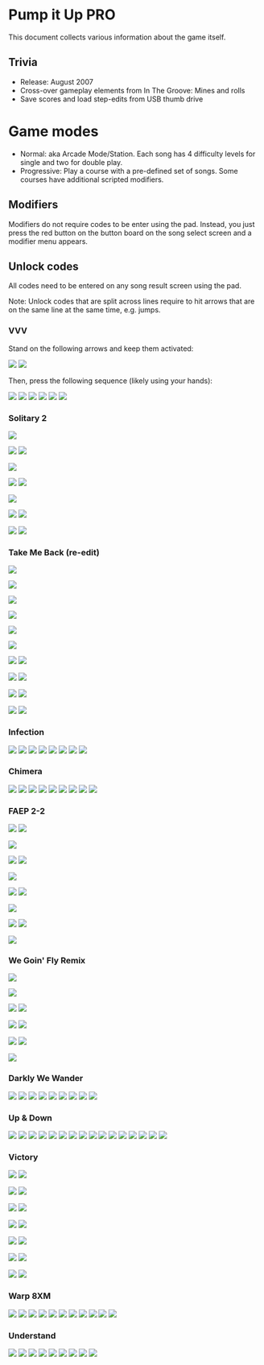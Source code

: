 # Pump it Up PRO
This document collects various information about the game itself.

## Trivia
* Release: August 2007
* Cross-over gameplay elements from In The Groove: Mines and rolls
* Save scores and load step-edits from USB thumb drive

# Game modes
* Normal: aka Arcade Mode/Station. Each song has 4 difficulty levels for single and two for double play.
* Progressive: Play a course with a pre-defined set of songs. Some courses have additional scripted modifiers.

## Modifiers
Modifiers do not require codes to be enter using the pad. Instead, you just press the red button on the button board
on the song select screen and a modifier menu appears.

## Unlock codes
All codes need to be entered on any song result screen using the pad.

Note: Unlock codes that are split across lines require to hit arrows that are on the same line at
the same time, e.g. jumps.

### VVV
Stand on the following arrows and keep them activated:

![](image/arrow/dl.png)
![](image/arrow/dr.png)

Then, press the following sequence (likely using your hands):

![](image/arrow/ul.png)
![](image/arrow/ur.png)
![](image/arrow/c.png)
![](image/arrow/ur.png)
![](image/arrow/ul.png)
![](image/arrow/ur.png)

### Solitary 2
![](image/arrow/c.png)

![](image/arrow/ul.png)
![](image/arrow/ur.png)

![](image/arrow/c.png)

![](image/arrow/ul.png)
![](image/arrow/ur.png)  

![](image/arrow/c.png)

![](image/arrow/ul.png)
![](image/arrow/ur.png)

![](image/arrow/dl.png)
![](image/arrow/dr.png)

### Take Me Back (re-edit)
![](image/arrow/dl.png)

![](image/arrow/c.png)

![](image/arrow/ur.png)

![](image/arrow/dl.png)

![](image/arrow/c.png)

![](image/arrow/ur.png)

![](image/arrow/dl.png)
![](image/arrow/ur.png)

![](image/arrow/dl.png)
![](image/arrow/ur.png)

![](image/arrow/dr.png)
![](image/arrow/ul.png)

![](image/arrow/dl.png)
![](image/arrow/ur.png)

### Infection
![](image/arrow/dl.png)
![](image/arrow/dr.png)
![](image/arrow/c.png)
![](image/arrow/ur.png)
![](image/arrow/dl.png)
![](image/arrow/dr.png)
![](image/arrow/c.png)
![](image/arrow/dr.png)

### Chimera
![](image/arrow/c.png)
![](image/arrow/dl.png)
![](image/arrow/dr.png)
![](image/arrow/ur.png)
![](image/arrow/ul.png)
![](image/arrow/ur.png)
![](image/arrow/c.png)
![](image/arrow/dr.png)
![](image/arrow/c.png)

### FAEP 2-2
![](image/arrow/ul.png)
![](image/arrow/ur.png)

![](image/arrow/c.png)

![](image/arrow/dl.png)
![](image/arrow/dr.png)

![](image/arrow/c.png)

![](image/arrow/dl.png)
![](image/arrow/ul.png)

![](image/arrow/c.png)

![](image/arrow/dr.png)
![](image/arrow/ur.png)

![](image/arrow/c.png)

### We Goin' Fly Remix
![](image/arrow/ul.png)

![](image/arrow/ul.png)

![](image/arrow/ul.png)
![](image/arrow/ur.png)

![](image/arrow/ul.png)
![](image/arrow/dr.png)

![](image/arrow/ul.png)
![](image/arrow/c.png)

![](image/arrow/ul.png)

### Darkly We Wander
![](image/arrow/dr.png)
![](image/arrow/c.png)
![](image/arrow/ul.png)
![](image/arrow/ur.png)
![](image/arrow/c.png)
![](image/arrow/dl.png)
![](image/arrow/dr.png)
![](image/arrow/c.png)
![](image/arrow/c.png)

### Up & Down
![](image/arrow/ul.png)
![](image/arrow/dl.png)
![](image/arrow/ul.png)
![](image/arrow/dl.png)
![](image/arrow/ul.png)
![](image/arrow/dl.png)
![](image/arrow/ul.png)
![](image/arrow/dl.png)
![](image/arrow/ur.png)
![](image/arrow/dr.png)
![](image/arrow/ur.png)
![](image/arrow/dr.png)
![](image/arrow/ur.png)
![](image/arrow/dr.png)
![](image/arrow/ur.png)
![](image/arrow/dr.png)

### Victory
![](image/arrow/ul.png)
![](image/arrow/ur.png)

![](image/arrow/ul.png)
![](image/arrow/dl.png)

![](image/arrow/ul.png)
![](image/arrow/ur.png)

![](image/arrow/dr.png)
![](image/arrow/ur.png)

![](image/arrow/ul.png)
![](image/arrow/ur.png)

![](image/arrow/dl.png)
![](image/arrow/dr.png)

![](image/arrow/ul.png)
![](image/arrow/ur.png)

### Warp 8XM
![](image/arrow/dl.png)
![](image/arrow/c.png)
![](image/arrow/ul.png)
![](image/arrow/ur.png)
![](image/arrow/c.png)
![](image/arrow/dl.png)
![](image/arrow/dr.png)
![](image/arrow/c.png)
![](image/arrow/.png)
![](image/arrow/.png)
![](image/arrow/.png)

### Understand
![](image/arrow/ul.png)
![](image/arrow/ur.png)
![](image/arrow/c.png)
![](image/arrow/ur.png)
![](image/arrow/ul.png)
![](image/arrow/dr.png)
![](image/arrow/c.png)
![](image/arrow/dr.png)
![](image/arrow/ul.png)